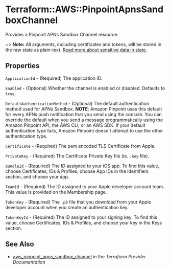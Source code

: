 # Terraform::AWS::PinpointApnsSandboxChannel

Provides a Pinpoint APNs Sandbox Channel resource.

~> **Note:** All arguments, including certificates and tokens, will be stored in the raw state as plain-text.
[Read more about sensitive data in state](/docs/state/sensitive-data.html).

## Properties

`ApplicationId` - (Required) The application ID.

`Enabled` - (Optional) Whether the channel is enabled or disabled. Defaults to `true`.

`DefaultAuthenticationMethod` - (Optional) The default authentication method used for APNs Sandbox. __NOTE__: Amazon Pinpoint uses this default for every APNs push notification that you send using the console. You can override the default when you send a message programmatically using the Amazon Pinpoint API, the AWS CLI, or an AWS SDK. If your default authentication type fails, Amazon Pinpoint doesn't attempt to use the other authentication type.

`Certificate` - (Required) The pem encoded TLS Certificate from Apple.

`PrivateKey` - (Required) The Certificate Private Key file (ie. `.key` file).

`BundleId` - (Required) The ID assigned to your iOS app. To find this value, choose Certificates, IDs & Profiles, choose App IDs in the Identifiers section, and choose your app.

`TeamId` - (Required) The ID assigned to your Apple developer account team. This value is provided on the Membership page.

`TokenKey` - (Required) The `.p8` file that you download from your Apple developer account when you create an authentication key.

`TokenKeyId` - (Required) The ID assigned to your signing key. To find this value, choose Certificates, IDs & Profiles, and choose your key in the Keys section.


## See Also

* [aws_pinpoint_apns_sandbox_channel](https://www.terraform.io/docs/providers/aws/r/pinpoint_apns_sandbox_channel.html) in the _Terraform Provider Documentation_